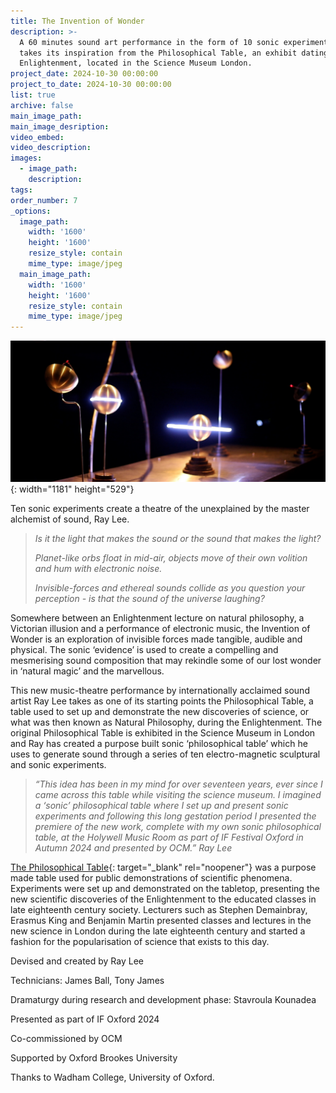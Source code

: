 ```yaml
---
title: The Invention of Wonder
description: >-
  A 60 minutes sound art performance in the form of 10 sonic experiments that
  takes its inspiration from the Philosophical Table, an exhibit dating from the
  Enlightenment, located in the Science Museum London.
project_date: 2024-10-30 00:00:00
project_to_date: 2024-10-30 00:00:00
list: true
archive: false
main_image_path:
main_image_desription:
video_embed:
video_description:
images:
  - image_path:
    description:
tags:
order_number: 7
_options:
  image_path:
    width: '1600'
    height: '1600'
    resize_style: contain
    mime_type: image/jpeg
  main_image_path:
    width: '1600'
    height: '1600'
    resize_style: contain
    mime_type: image/jpeg
---
```

![](/uploads/ray-lee-invention-of-wonder-4.jpg){: width="1181" height="529"}

Ten sonic experiments create a theatre of the unexplained by the master alchemist of sound, Ray Lee.

> *Is it the light that makes the sound or the sound that makes the light?*
>
> *Planet-like orbs float in mid-air, objects move of their own volition and hum with electronic noise.*
>
> *Invisible-forces and ethereal sounds collide as you question your perception - is that the sound of the universe laughing?*

Somewhere between an Enlightenment lecture on natural philosophy, a Victorian illusion and a performance of electronic music, the Invention of Wonder is an exploration of invisible forces made tangible, audible and physical. The sonic ‘evidence’ is used to create a compelling and mesmerising sound composition that may rekindle some of our lost wonder in ‘natural magic’ and the marvellous.

This new music-theatre performance by internationally acclaimed sound artist Ray Lee takes as one of its starting points the Philosophical Table, a table used to set up and demonstrate the new discoveries of science, or what was then known as Natural Philosophy, during the Enlightenment. The original Philosophical Table is exhibited in the Science Museum in London and Ray has created a purpose built sonic ‘philosophical table’ which he uses to generate sound through a series of ten electro-magnetic sculptural and sonic experiments.

> *“This idea has been in my mind for over seventeen years, ever since I came across this table while visiting the science museum. I imagined a ‘sonic’ philosophical table where I set up and present sonic experiments and following this long gestation period I presented the premiere of the new work, complete with my own sonic philosophical table, at the Holywell Music Room as part of IF Festival Oxford in Autumn 2024 and presented by OCM.” Ray Lee*

[The Philosophical Table](https://collection.sciencemuseumgroup.org.uk/objects/co1815/george-iiis-philosophical-table-philosophical-tables){: target="_blank" rel="noopener"} was a purpose made table used for public demonstrations of scientific phenomena. Experiments were set up and demonstrated on the tabletop, presenting the new scientific discoveries of the Enlightenment to the educated classes in late eighteenth century society. Lecturers such as Stephen Demainbray, Erasmus King and Benjamin Martin presented classes and lectures in the new science in London during the late eighteenth century and started a fashion for the popularisation of science that exists to this day.

Devised and created by Ray Lee

Technicians: James Ball, Tony James

Dramaturgy during research and development phase: Stavroula Kounadea

Presented as part of IF Oxford 2024

Co-commissioned by OCM

Supported by Oxford Brookes University

Thanks to Wadham College, University of Oxford.

&nbsp;